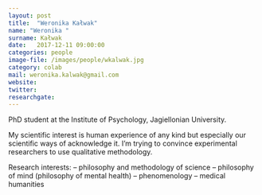 ```yaml
---
layout: post
title:  "Weronika Kałwak"
name: "Weronika "
surname: Kałwak
date:   2017-12-11 09:00:00
categories: people
image-file: /images/people/wkalwak.jpg
category: colab
mail: weronika.kalwak@gmail.com
website:
twitter:
researchgate:
---
```


PhD student at the Institute of Psychology, Jagiellonian University.

My scientific interest is human experience of any kind but especially our scientific ways of acknowledge it. I’m trying to convince experimental researchers to use qualitative methodology.

Research interests:
– philosophy and methodology of science
– philosophy of mind (philosophy of mental health)
– phenomenology
– medical humanities
